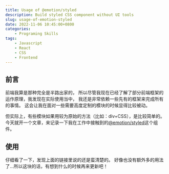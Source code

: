```yaml
---
title: Usage of @emotion/styled
description: Build styled CSS component without UI tools
slug: usage-of-emotion-styled
date: 2022-11-06 10:45:00+0800
categories:
    - Programing Skills
tags:
    - Javascript
    - React
    - CSS
    - Frontend
---
```


## 前言

前端我算是那种完全是半路出家的，
所以尽管我现在已经了解了部分前端框架的运作原理，我发现在实际使用当中，
我还是非常依赖一些先有的框架来完成所有的事情。
这会让我在面对一些需要高度定制的模块的时候显得比较被动。

但实际上，有些模块如果用较为原始的方法（比如：div+CSS），是比较简单的。
今天就开一个文章，来记录一下我在工作中接触到的[@emotion/styled](https://emotion.sh/docs/styled)这个组件。

## 使用

仔细看了一下，发现上面的链接里说的还是蛮清楚的。
好像也没有额外多的用法了...所以这块的话，有想到什么的时候再来更新吧！
